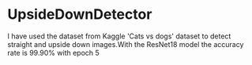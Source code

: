 # UpsideDownDetector

I have used the dataset from Kaggle 'Cats vs dogs' dataset to detect straight and upside down images.With the ResNet18 model the accuracy rate is 99.90% with epoch 5
